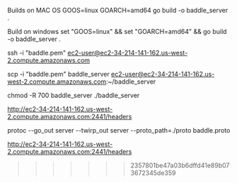 Builds on MAC OS
GOOS=linux GOARCH=amd64 go build -o baddle_server .

Build on windows
set "GOOS=linux" && set "GOARCH=amd64" && go build -o baddle_server .

ssh -i "baddle.pem" ec2-user@ec2-34-214-141-162.us-west-2.compute.amazonaws.com

scp -i "baddle.pem" baddle_server ec2-user@ec2-34-214-141-162.us-west-2.compute.amazonaws.com:~/baddle_server

chmod -R 700 baddle_server
./baddle_server

http://ec2-34-214-141-162.us-west-2.compute.amazonaws.com:2441/headers

protoc --go_out server --twirp_out server --proto_path=./proto baddle.proto

http://ec2-34-214-141-162.us-west-2.compute.amazonaws.com:2441/headers
>>>>>>> 2357801be47a03b6dffd41e89b073672345de359
